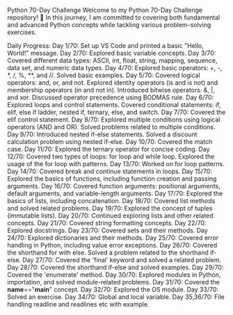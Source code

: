 Python 70-Day Challenge
Welcome to my Python 70-Day Challenge repository! 🚀 In this journey, I am committed to covering both fundamental and advanced Python concepts while tackling various problem-solving exercises.

Daily Progress:
Day 1/70:
Set up VS Code and printed a basic "Hello, World!" message.
Day 2/70:
Explored basic variable concepts.
Day 3/70:
Covered different data types: ASCII, int, float, string, mapping, sequence, data set, and numeric data types.
Day 4/70:
Explored basic operators: +, -, *, /, %, **, and //.
Solved basic examples.
Day 5/70:
Covered logical operators: and, or, and not.
Explored identity operators (is and is not) and membership operators (in and not in).
Introduced bitwise operators: &, |, and xor.
Discussed operator precedence using BODMAS rule.
Day 6/70:
Explored loops and control statements.
Covered conditional statements: if, elif, else if ladder, nested if, ternary, else, and switch.
Day 7/70:
Covered the elif control statement.
Day 8/70:
Explored multiple conditions using logical operators (AND and OR).
Solved problems related to multiple conditions.
Day 9/70:
Introduced nested if-else statements.
Solved a discount calculation problem using nested if-else.
Day 10/70:
Covered the match case.
Day 11/70:
Explored the ternary operator for concise coding.
Day 12/70:
Covered two types of loops: for loop and while loop.
Explored the usage of the for loop with patterns.
Day 13/70:
Worked on for loop patterns.
Day 14/70:
Covered break and continue statements in loops.
Day 15/70:
Explored the basics of functions, including function creation and passing arguments.
Day 16/70:
Covered function arguments: positional arguments, default arguments, and variable-length arguments.
Day 17/70:
Explored the basics of lists, including concatenation.
Day 18/70:
Covered list methods and solved related problems.
Day 19/70:
Explored the concept of tuples (immutable lists).
Day 20/70:
Continued exploring lists and other related concepts.
Day 21/70:
Covered string formatting concepts.
Day 22/70:
Explored docstrings.
Day 23/70:
Covered sets and their methods.
Day 24/70:
Explored dictionaries and their methods.
Day 25/70:
Covered error handling in Python, including value error exceptions.
Day 26/70:
Covered the shorthand for with else.
Solved a problem related to the shorthand if-else.
Day 27/70:
Covered the 'final' keyword and solved a related problem.
Day 28/70:
Covered the shorthand if-else and solved examples.
Day 29/70:
Covered the 'enumerate' method.
Day 30/70:
Explored modules in Python, importation, and solved module-related problems.
Day 31/70:
Covered the __name__=="__main__" concept.
Day 32/70:
Explored the OS module.
Day 33/70:
Solved an exercise.
Day 34/70:
Global and local variable.
Day 35,36/70:
File handling readline and readlines etc with example.
